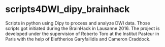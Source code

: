 # scripts4DWI_dipy_brainhack
Scripts in python using Dipy to process and analyze DWI data. Those scripts got initiated during the BrainHack in Lausanne 2016.
The project is developed under the supervision of Roberto Toro at the Institut Pasteur in Paris with the help of Eleftherios Garyfallidis and Cameron Craddock.
